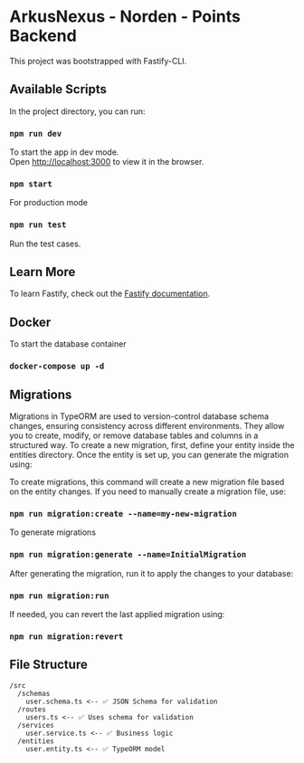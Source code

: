 # ArkusNexus - Norden - Points Backend

This project was bootstrapped with Fastify-CLI.

## Available Scripts

In the project directory, you can run:

### `npm run dev`

To start the app in dev mode.\
Open [http://localhost:3000](http://localhost:3000) to view it in the browser.

### `npm start`

For production mode

### `npm run test`

Run the test cases.

## Learn More

To learn Fastify, check out the [Fastify documentation](https://fastify.dev/docs/latest/).

## Docker

To start the database container

### `docker-compose up -d`

## Migrations

Migrations in TypeORM are used to version-control database schema changes, ensuring consistency across different environments. They allow you to create, modify, or remove database tables and columns in a structured way. To create a new migration, first, define your entity inside the entities directory. Once the entity is set up, you can generate the migration using:

To create migrations, this command will create a new migration file based on the entity changes. If you need to manually create a migration file, use:

### `npm run migration:create --name=my-new-migration`

To generate migrations

### `npm run migration:generate --name=InitialMigration`

After generating the migration, run it to apply the changes to your database:

### `npm run migration:run`

If needed, you can revert the last applied migration using:

### `npm run migration:revert`

## File Structure

```
/src
  /schemas
    user.schema.ts <-- ✅ JSON Schema for validation
  /routes
    users.ts <-- ✅ Uses schema for validation
  /services
    user.service.ts <-- ✅ Business logic
  /entities
    user.entity.ts <-- ✅ TypeORM model
```
